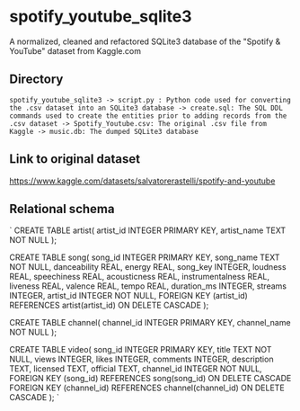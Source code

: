 # spotify_youtube_sqlite3
A normalized, cleaned and refactored SQLite3 database of the "Spotify &amp; YouTube" dataset from Kaggle.com

## Directory ##
`
spotify_youtube_sqlite3
  -> script.py : Python code used for converting the .csv dataset into an SQLite3 database
  -> create.sql: The SQL DDL commands used to create the entities prior to adding records from the .csv dataset
  -> Spotify_Youtube.csv: The original .csv file from Kaggle
  -> music.db: The dumped SQLite3 database
 `
 
## Link to original dataset ##
https://www.kaggle.com/datasets/salvatorerastelli/spotify-and-youtube

## Relational schema ##

`
CREATE TABLE artist(
    artist_id INTEGER PRIMARY KEY,
    artist_name TEXT NOT NULL
);

CREATE TABLE song(
    song_id INTEGER PRIMARY KEY,
    song_name TEXT NOT NULL,
    danceability REAL,
    energy REAL,
    song_key INTEGER,
    loudness REAL,
    speechiness REAL,
    acousticness REAL,
    instrumentalness REAL,
    liveness REAL,
    valence REAL,
    tempo REAL,
    duration_ms INTEGER,
    streams INTEGER,
    artist_id INTEGER NOT NULL,
    FOREIGN KEY (artist_id) REFERENCES artist(artist_id) ON DELETE CASCADE
);

CREATE TABLE channel(
    channel_id INTEGER PRIMARY KEY,
    channel_name NOT NULL
);

CREATE TABLE video(
    song_id INTEGER PRIMARY KEY,
    title TEXT NOT NULL,
    views INTEGER,
    likes INTEGER,
    comments INTEGER,
    description TEXT,
    licensed TEXT,
    official TEXT,
    channel_id INTEGER NOT NULL,
    FOREIGN KEY (song_id) REFERENCES song(song_id) ON DELETE CASCADE
    FOREIGN KEY (channel_id) REFERENCES channel(channel_id) ON DELETE CASCADE
);
`
